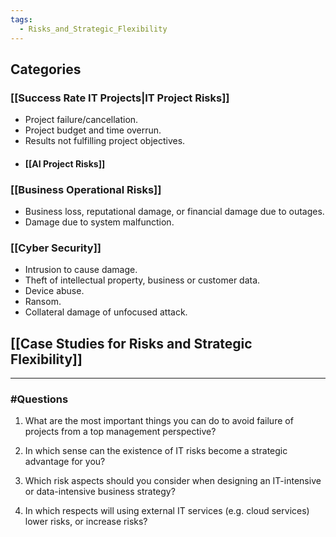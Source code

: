 ```yaml
---
tags:
  - Risks_and_Strategic_Flexibility
---
```

## Categories
### [[Success Rate IT Projects|IT Project Risks]]
- Project failure/cancellation.  
- Project budget and time overrun.  
- Results not fulfilling project objectives.
- #### [[AI Project Risks]]
### [[Business Operational Risks]]
- Business loss, reputational damage, or financial damage due to outages. 
- Damage due to system malfunction.
### [[Cyber Security]]
- Intrusion to cause damage.  
- Theft of intellectual property, business or customer data.  
- Device abuse.  
- Ransom.  
- Collateral damage of unfocused attack.

## [[Case Studies for Risks and Strategic Flexibility]]

---
### #Questions

1. What are the most important things you can do to avoid failure of projects from a top management perspective?

2. In which sense can the existence of IT risks become a strategic advantage for you?

3. Which risk aspects should you consider when designing an IT-intensive or data-intensive business strategy?

4. In which respects will using external IT services (e.g. cloud services) lower risks, or increase risks?